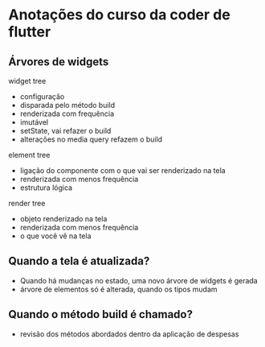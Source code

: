 # Anotações do curso da coder de flutter

## Árvores de widgets
widget tree
- configuração
- disparada pelo método build
- renderizada com frequência
- imutável
- setState, vai refazer o build
- alterações no media query refazem o build

element tree
- ligação do componente com o que vai ser renderizado na tela
- renderizada com menos frequência
- estrutura lógica

render tree
- objeto renderizado na tela
- renderizada com menos frequência
- o que você vê na tela


## Quando a tela é atualizada?
- Quando há mudanças no estado, uma novo árvore de widgets é gerada
- árvore de elementos só é alterada, quando os tipos mudam

## Quando o método build é chamado?
- revisão dos métodos abordados dentro da aplicação de despesas
